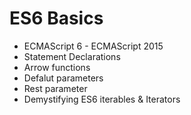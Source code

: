 # ES6 Basics

- ECMAScript 6 - ECMAScript 2015
- Statement Declarations
- Arrow functions
- Defalut parameters 
- Rest parameter
- Demystifying ES6 iterables & Iterators
